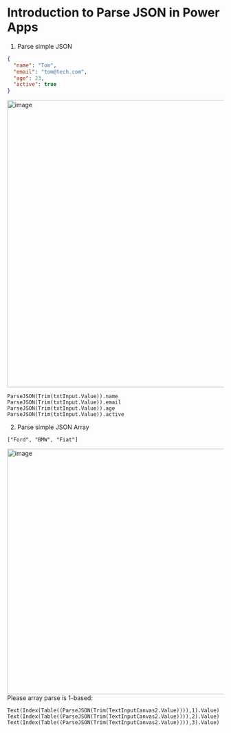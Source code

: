 # Introduction to Parse JSON in Power Apps

1. Parse simple JSON
```json
{
  "name": "Tom",
  "email": "tom@tech.com",
  "age": 23,
  "active": true
}
```
<img width="1203" height="668" alt="image" src="https://github.com/user-attachments/assets/82f5e7e5-4657-48d0-9d4a-37c6df393db1" /><br/>
```
ParseJSON(Trim(txtInput.Value)).name
ParseJSON(Trim(txtInput.Value)).email
ParseJSON(Trim(txtInput.Value)).age
ParseJSON(Trim(txtInput.Value)).active
```
2. Parse simple JSON Array<br/>
```
["Ford", "BMW", "Fiat"]
```
<img width="1046" height="571" alt="image" src="https://github.com/user-attachments/assets/45a330e3-27f1-46c0-90ef-09c1b714b683" /><br/>
Please array parse is 1-based:
```
Text(Index(Table((ParseJSON(Trim(TextInputCanvas2.Value)))),1).Value)
Text(Index(Table((ParseJSON(Trim(TextInputCanvas2.Value)))),2).Value)
Text(Index(Table((ParseJSON(Trim(TextInputCanvas2.Value)))),3).Value)
```


